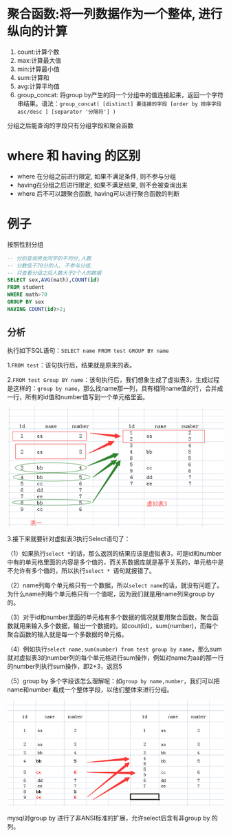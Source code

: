 # 聚合函数:将一列数据作为一个整体, 进行纵向的计算
1. count:计算个数
2. max:计算最大值
3. min:计算最小值
4. sum:计算和
5. avg:计算平均值
6. group_concat: 将group by产生的同一个分组中的值连接起来，返回一个字符串结果。语法：`group_concat( [distinct] 要连接的字段 [order by 排序字段 asc/desc ] [separator '分隔符'] )`

分组之后能查询的字段只有分组字段和聚合函数

# where 和 having 的区别

* where 在分组之前进行限定, 如果不满足条件, 则不参与分组
* having在分组之后进行限定, 如果不满足结果, 则不会被查询出来
* where 后不可以跟聚合函数, having可以进行聚合函数的判断

# 例子

按照性别分组
```sql
-- 分别查询男女同学的平均分,人数 
-- 分数低于70分的人, 不参与分组,
-- 只查看分组之后人数大于2个人的数据
SELECT sex,AVG(math),COUNT(id) 
FROM student 
WHERE math>70 
GROUP BY sex 
HAVING COUNT(id)>2;
```

## 分析

执行如下SQL语句：`SELECT name FROM test GROUP BY name`

1.`FROM test`：该句执行后，结果就是原来的表。

2.`FROM test Group BY name`：该句执行后，我们想象生成了虚拟表3，生成过程是这样的：`group by name`，那么找name那一列，具有相同name值的行，合并成一行，所有的id值和number值写到一个单元格里面。

![](img/g1.png)

3.接下来就要针对虚拟表3执行Select语句了：

（1）如果执行`select *`的话，那么返回的结果应该是虚拟表3，可是id和number中有的单元格里面的内容是多个值的，而关系数据库就是基于关系的，单元格中是不允许有多个值的，所以执行`select * `语句就报错了。

（2）name列每个单元格只有一个数据，所以`select name`的话，就没有问题了。为什么name列每个单元格只有一个值呢，因为我们就是用name列来group by的。

（3）对于id和number里面的单元格有多个数据的情况就要用聚合函数，聚合函数就用来输入多个数据，输出一个数据的。如cout(id)，sum(number)，而每个聚合函数的输入就是每一个多数据的单元格。

（4）例如执行`select name,sum(number) from test group by name`，那么sum就对虚拟表3的number列的每个单元格进行sum操作，例如对name为aa的那一行的number列执行sum操作，即2+3，返回5

（5）group by 多个字段该怎么理解呢：如`group by name,number`，我们可以把name和number 看成一个整体字段，以他们整体来进行分组。

![](img/g2.png)

mysql对group by 进行了非ANSI标准的扩展，允许select后含有非group by 的列。
